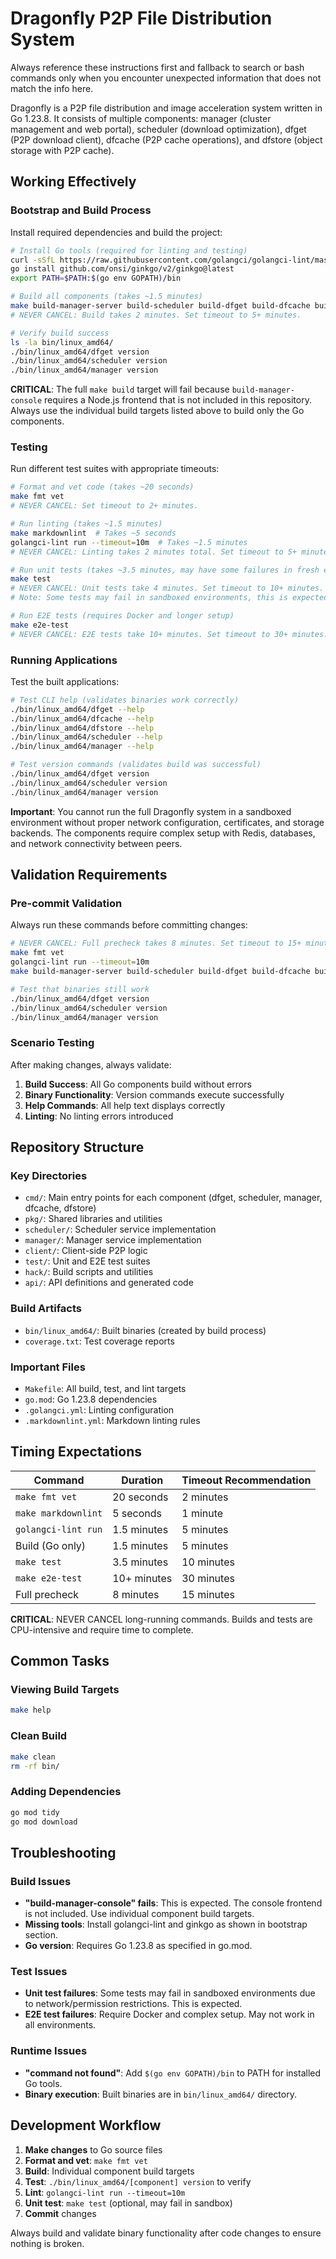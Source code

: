 # Dragonfly P2P File Distribution System

Always reference these instructions first and fallback to search or bash commands only when you encounter unexpected information that does not match the info here.

Dragonfly is a P2P file distribution and image acceleration system written in Go 1.23.8. It consists of multiple components: manager (cluster management and web portal), scheduler (download optimization), dfget (P2P download client), dfcache (P2P cache operations), and dfstore (object storage with P2P cache).

## Working Effectively

### Bootstrap and Build Process
Install required dependencies and build the project:

```bash
# Install Go tools (required for linting and testing)
curl -sSfL https://raw.githubusercontent.com/golangci/golangci-lint/master/install.sh | sh -s -- -b $(go env GOPATH)/bin
go install github.com/onsi/ginkgo/v2/ginkgo@latest
export PATH=$PATH:$(go env GOPATH)/bin

# Build all components (takes ~1.5 minutes)
make build-manager-server build-scheduler build-dfget build-dfcache build-dfstore
# NEVER CANCEL: Build takes 2 minutes. Set timeout to 5+ minutes.

# Verify build success
ls -la bin/linux_amd64/
./bin/linux_amd64/dfget version
./bin/linux_amd64/scheduler version
./bin/linux_amd64/manager version
```

**CRITICAL**: The full `make build` target will fail because `build-manager-console` requires a Node.js frontend that is not included in this repository. Always use the individual build targets listed above to build only the Go components.

### Testing
Run different test suites with appropriate timeouts:

```bash
# Format and vet code (takes ~20 seconds)
make fmt vet
# NEVER CANCEL: Set timeout to 2+ minutes.

# Run linting (takes ~1.5 minutes)
make markdownlint  # Takes ~5 seconds
golangci-lint run --timeout=10m  # Takes ~1.5 minutes
# NEVER CANCEL: Linting takes 2 minutes total. Set timeout to 5+ minutes.

# Run unit tests (takes ~3.5 minutes, may have some failures in fresh environment)
make test
# NEVER CANCEL: Unit tests take 4 minutes. Set timeout to 10+ minutes.
# Note: Some tests may fail in sandboxed environments, this is expected.

# Run E2E tests (requires Docker and longer setup)
make e2e-test
# NEVER CANCEL: E2E tests take 10+ minutes. Set timeout to 30+ minutes.
```

### Running Applications
Test the built applications:

```bash
# Test CLI help (validates binaries work correctly)
./bin/linux_amd64/dfget --help
./bin/linux_amd64/dfcache --help
./bin/linux_amd64/dfstore --help
./bin/linux_amd64/scheduler --help
./bin/linux_amd64/manager --help

# Test version commands (validates build was successful)
./bin/linux_amd64/dfget version
./bin/linux_amd64/scheduler version
./bin/linux_amd64/manager version
```

**Important**: You cannot run the full Dragonfly system in a sandboxed environment without proper network configuration, certificates, and storage backends. The components require complex setup with Redis, databases, and network connectivity between peers.

## Validation Requirements

### Pre-commit Validation
Always run these commands before committing changes:

```bash
# NEVER CANCEL: Full precheck takes 8 minutes. Set timeout to 15+ minutes.
make fmt vet
golangci-lint run --timeout=10m
make build-manager-server build-scheduler build-dfget build-dfcache build-dfstore

# Test that binaries still work
./bin/linux_amd64/dfget version
./bin/linux_amd64/scheduler version
./bin/linux_amd64/manager version
```

### Scenario Testing
After making changes, always validate:

1. **Build Success**: All Go components build without errors
2. **Binary Functionality**: Version commands execute successfully
3. **Help Commands**: All help text displays correctly
4. **Linting**: No linting errors introduced

## Repository Structure

### Key Directories
- `cmd/`: Main entry points for each component (dfget, scheduler, manager, dfcache, dfstore)
- `pkg/`: Shared libraries and utilities
- `scheduler/`: Scheduler service implementation
- `manager/`: Manager service implementation
- `client/`: Client-side P2P logic
- `test/`: Unit and E2E test suites
- `hack/`: Build scripts and utilities
- `api/`: API definitions and generated code

### Build Artifacts
- `bin/linux_amd64/`: Built binaries (created by build process)
- `coverage.txt`: Test coverage reports

### Important Files
- `Makefile`: All build, test, and lint targets
- `go.mod`: Go 1.23.8 dependencies
- `.golangci.yml`: Linting configuration
- `.markdownlint.yml`: Markdown linting rules

## Timing Expectations

| Command | Duration | Timeout Recommendation |
|---------|----------|------------------------|
| `make fmt vet` | 20 seconds | 2 minutes |
| `make markdownlint` | 5 seconds | 1 minute |
| `golangci-lint run` | 1.5 minutes | 5 minutes |
| Build (Go only) | 1.5 minutes | 5 minutes |
| `make test` | 3.5 minutes | 10 minutes |
| `make e2e-test` | 10+ minutes | 30 minutes |
| Full precheck | 8 minutes | 15 minutes |

**CRITICAL**: NEVER CANCEL long-running commands. Builds and tests are CPU-intensive and require time to complete.

## Common Tasks

### Viewing Build Targets
```bash
make help
```

### Clean Build
```bash
make clean
rm -rf bin/
```

### Adding Dependencies
```bash
go mod tidy
go mod download
```

## Troubleshooting

### Build Issues
- **"build-manager-console" fails**: This is expected. The console frontend is not included. Use individual component build targets.
- **Missing tools**: Install golangci-lint and ginkgo as shown in bootstrap section.
- **Go version**: Requires Go 1.23.8 as specified in go.mod.

### Test Issues
- **Unit test failures**: Some tests may fail in sandboxed environments due to network/permission restrictions. This is expected.
- **E2E test failures**: Require Docker and complex setup. May not work in all environments.

### Runtime Issues
- **"command not found"**: Add `$(go env GOPATH)/bin` to PATH for installed Go tools.
- **Binary execution**: Built binaries are in `bin/linux_amd64/` directory.

## Development Workflow

1. **Make changes** to Go source files
2. **Format and vet**: `make fmt vet`
3. **Build**: Individual component build targets
4. **Test**: `./bin/linux_amd64/[component] version` to verify
5. **Lint**: `golangci-lint run --timeout=10m`
6. **Unit test**: `make test` (optional, may fail in sandbox)
7. **Commit** changes

Always build and validate binary functionality after code changes to ensure nothing is broken.